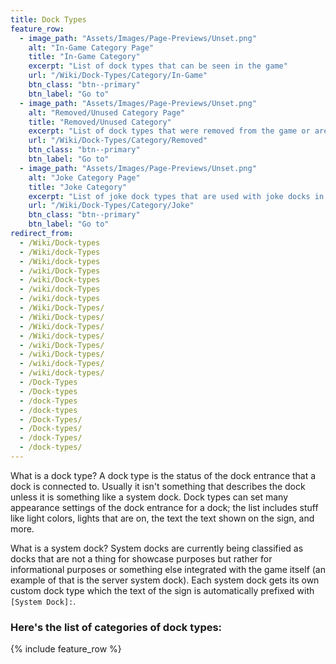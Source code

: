 ```yaml
---
title: Dock Types
feature_row:
  - image_path: "Assets/Images/Page-Previews/Unset.png"
    alt: "In-Game Category Page"
    title: "In-Game Category"
    excerpt: "List of dock types that can be seen in the game"
    url: "/Wiki/Dock-Types/Category/In-Game"
    btn_class: "btn--primary"
    btn_label: "Go to"
  - image_path: "Assets/Images/Page-Previews/Unset.png"
    alt: "Removed/Unused Category Page"
    title: "Removed/Unused Category"
    excerpt: "List of dock types that were removed from the game or are unused but still technically in the game"
    url: "/Wiki/Dock-Types/Category/Removed"
    btn_class: "btn--primary"
    btn_label: "Go to"
  - image_path: "Assets/Images/Page-Previews/Unset.png"
    alt: "Joke Category Page"
    title: "Joke Category"
    excerpt: "List of joke dock types that are used with joke docks in the game"
    url: "/Wiki/Dock-Types/Category/Joke"
    btn_class: "btn--primary"
    btn_label: "Go to"
redirect_from:
  - /Wiki/Dock-types
  - /Wiki/dock-Types
  - /Wiki/dock-types
  - /wiki/Dock-Types
  - /wiki/Dock-types
  - /wiki/dock-Types
  - /wiki/dock-types
  - /Wiki/Dock-Types/
  - /Wiki/Dock-types/
  - /Wiki/dock-Types/
  - /Wiki/dock-types/
  - /wiki/Dock-Types/
  - /wiki/Dock-types/
  - /wiki/dock-Types/
  - /wiki/dock-types/
  - /Dock-Types
  - /Dock-types
  - /dock-Types
  - /dock-types
  - /Dock-Types/
  - /Dock-types/
  - /dock-Types/
  - /dock-types/
---
```


What is a dock type? A dock type is the status of the dock entrance that a dock is connected to. Usually it isn't something that describes the dock unless it is something like a system dock. Dock types can set many appearance settings of the dock entrance for a dock; the list includes stuff like light colors, lights that are on, the text the text shown on the sign, and more.

What is a system dock? System docks are currently being classified as docks that are not a thing for showcase purposes but rather for informational purposes or something else integrated with the game itself (an example of that is the server system dock). Each system dock gets its own custom dock type which the text of the sign is automatically prefixed with `[System Dock]:`.

### Here's the list of categories of dock types:

{% include feature_row %}
